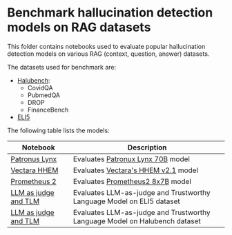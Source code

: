 # Benchmark hallucination detection models on RAG datasets

This folder contains notebooks used to evaluate popular hallucination detection models on various RAG (context, question, answer) datasets.

The datasets used for benchmark are:
- [Halubench](https://huggingface.co/datasets/PatronusAI/HaluBench):
    - CovidQA
    - PubmedQA
    - DROP
    - FinanceBench
- [ELI5](https://huggingface.co/datasets/explodinggradients/ELI5)


The following table lists the models:

| Notebook                                                                                | Description                                                                                                                               |
|----------------------------------------------------------------------------------------|-------------------------------------------------------------------------------------------------------------------------------------------|
| [Patronus Lynx](Lynx.ipynb) | Evaluates [Patronux Lynx 70B](https://huggingface.co/PatronusAI/Llama-3-Patronus-Lynx-70B-Instruct) model
| [Vectara HHEM](HHEM.ipynb) | Evaluates [Vectara's HHEM v2.1](https://huggingface.co/vectara/hallucination_evaluation_model) model
| [Prometheus 2](Prometheus.ipynb) | Evaluates [Prometheus2 8x7B](https://huggingface.co/prometheus-eval/prometheus-8x7b-v2.0) model
| [LLM as judge and TLM](LLM_as_judge_and_TLM.ipynb) | Evaluates LLM-as-judge and Trustworthy Language Model on ELI5 dataset
| [LLM as judge and TLM](../benchmarking_hallucination_metrics/benchmark_hallucination_metrics.ipynb) | Evaluates LLM-as-judge and Trustworthy Language Model on Halubench dataset |